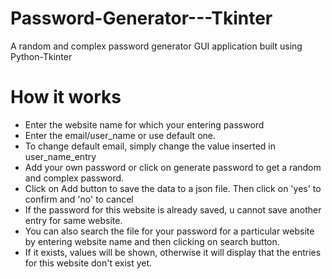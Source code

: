 # Password-Generator---Tkinter
A random and complex password generator GUI application built using Python-Tkinter

# How it works
<ul>
  <li>Enter the website name for which your entering password</li>
  <li>Enter the email/user_name or use default one.</li>
  <li>To change default email, simply change the value inserted in user_name_entry</li>
  <li>Add your own password or click on generate password to get a random and complex password.</li>
  <li>Click on Add button to save the data to a json file. Then click on 'yes' to confirm and 'no' to cancel</li>
  <li>If the password for this website is already saved, u cannot save another entry for same website.</li>
  <li>You can also search the file for your password for a particular website by entering website name and then clicking on search button.</li>
  <li>If it exists, values will be shown, otherwise it will display that the entries for this website don't exist yet.</li>
</ul>
